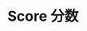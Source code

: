 # Score 分数

<demo-score></demo-score>

<script>
import Vue from 'vue';
import DemoScore from 'docs/demos/DemoScore.vue';

export default {
  components: {
    DemoScore,
  }
}
</script>
